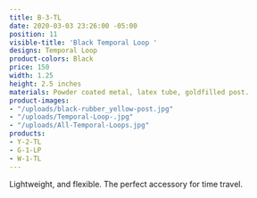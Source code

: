 ```yaml
---
title: B-3-TL
date: 2020-03-03 23:26:00 -05:00
position: 11
visible-title: 'Black Temporal Loop '
designs: Temporal Loop
product-colors: Black
price: 150
width: 1.25
height: 2.5 inches
materials: Powder coated metal, latex tube, goldfilled post.
product-images:
- "/uploads/black-rubber_yellow-post.jpg"
- "/uploads/Temporal-Loop-.jpg"
- "/uploads/All-Temporal-Loops.jpg"
products:
- Y-2-TL
- G-1-LP
- W-1-TL
---
```


Lightweight, and flexible. The perfect accessory for time travel.